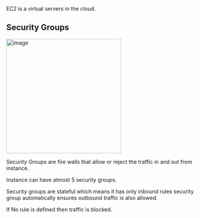 EC2 is a virtual servers in the cloud.

## Security Groups
<img width="305" alt="image" src="https://github.com/KORLA2/AWS-SERVICES/assets/96729391/3aa2b05f-0d2c-46c6-99fb-328b50cfbea1">

Security Groups are fire walls that allow or reject the traffic in and out from instance.

Instance can have atmost 5 security groups.

Security groups are stateful which means it has only inbound rules security group automatically ensures outbound traffic is also allowed.

If No rule is defined then traffic is blocked.
